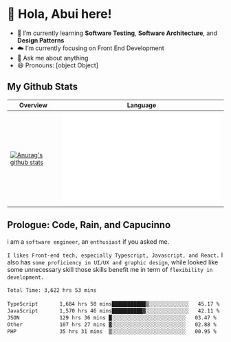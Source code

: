 # 👋 Hola, Abui here!

- 🌱 I’m currently learning **Software Testing**, **Software Architecture**, and **Design Patterns**
- ☁️ I’m currently focusing on Front End Development
- 💬 Ask me about anything
- 😄 Pronouns: [object Object]

## My Github Stats

| Overview | Language |
| --- | --- |
|[![Anurag's github stats](https://github-readme-stats.vercel.app/api?username=abui-am&count_private=true)](https://github.com/anuraghazra/github-readme-stats)|![Language](https://raw.githubusercontent.com/abui-am/stats/c6455f656dfce7acd3951e5ec5b25d72af0b2ee3/generated/languages.svg)|

## Prologue: Code, Rain, and Capucinno
i am a `software engineer`, an `enthusiast` if you asked me. 

`I likes Front-end tech, especially Typescript, Javascript, and React.` I also has `some proficiency in UI/UX and graphic design`, while looked like some unnecessary skill those skills benefit me in term of `flexibility in development.`


<!--START_SECTION:waka-->

```text
Total Time: 3,622 hrs 53 mins

TypeScript       1,684 hrs 50 mins███████████▒░░░░░░░░░░░░░   45.17 %
JavaScript       1,570 hrs 46 mins██████████▓░░░░░░░░░░░░░░   42.11 %
JSON             129 hrs 36 mins █░░░░░░░░░░░░░░░░░░░░░░░░   03.47 %
Other            107 hrs 27 mins ▓░░░░░░░░░░░░░░░░░░░░░░░░   02.88 %
PHP              35 hrs 31 mins  ▒░░░░░░░░░░░░░░░░░░░░░░░░   00.95 %
```

<!--END_SECTION:waka-->
